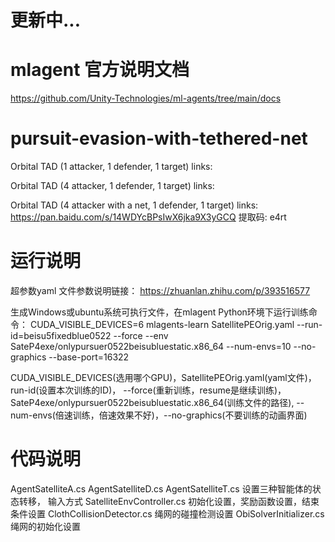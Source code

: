 # 更新中...
# mlagent 官方说明文档
https://github.com/Unity-Technologies/ml-agents/tree/main/docs

# pursuit-evasion-with-tethered-net
Orbital TAD (1 attacker, 1 defender, 1 target)
links:

Orbital TAD (4 attacker, 1 defender, 1 target)
links:

Orbital TAD (4 attacker with a net, 1 defender, 1 target)
links: https://pan.baidu.com/s/14WDYcBPsIwX6jka9X3yGCQ 提取码: e4rt


# 运行说明
超参数yaml 文件参数说明链接：
https://zhuanlan.zhihu.com/p/393516577

生成Windows或ubuntu系统可执行文件，在mlagent Python环境下运行训练命令：
CUDA_VISIBLE_DEVICES=6 mlagents-learn SatellitePEOrig.yaml --run-id=beisu5fixedblue0522 --force --env SateP4exe/onlypursuer0522beisubluestatic.x86_64 --num-envs=10 --no-graphics --base-port=16322

CUDA_VISIBLE_DEVICES(选用哪个GPU)，SatellitePEOrig.yaml(yaml文件)， run-id(设置本次训练的ID)，  --force(重新训练，resume是继续训练)，SateP4exe/onlypursuer0522beisubluestatic.x86_64(训练文件的路径),
--num-envs(倍速训练，倍速效果不好)，--no-graphics(不要训练的动画界面)

# 代码说明
AgentSatelliteA.cs   AgentSatelliteD.cs    AgentSatelliteT.cs   设置三种智能体的状态转移， 输入方式
SatelliteEnvController.cs    初始化设置，奖励函数设置，结束条件设置
ClothCollisionDetector.cs    绳网的碰撞检测设置
ObiSolverInitializer.cs      绳网的初始化设置
